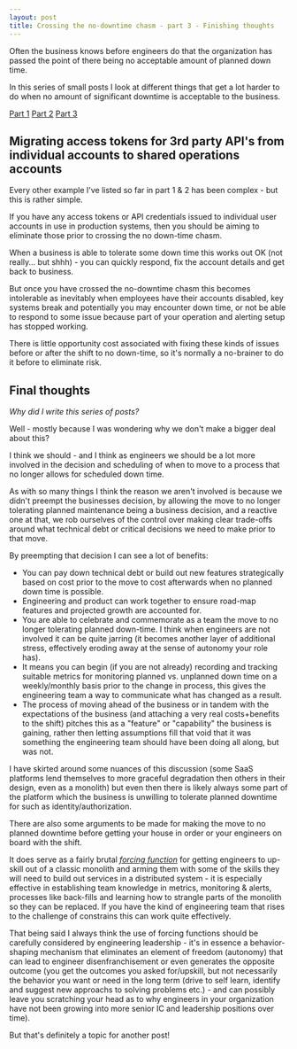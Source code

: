 ```yaml
---
layout: post
title: Crossing the no-downtime chasm - part 3 - Finishing thoughts
---
```


Often the business knows before engineers do that the organization has passed the point of there being no acceptable amount of planned down time.

In this series of small posts I look at different things that get a lot harder to do when no amount of significant downtime is acceptable to the business.

[Part 1](http://blog.bittercoder.com/no-planned-downtime-chasm-part1/) [Part 2](http://blog.bittercoder.com/no-planned-downtime-chasm-part2/) [Part 3](http://blog.bittercoder.com/no-planned-downtime-chasm-part3/)

Migrating access tokens for 3rd party API's from individual accounts to shared operations accounts
------------------------------------------------------------------------------------------------------------------------------------------------

Every other example I've listed so far in part 1 & 2 has been complex - but this is rather simple.

If you have any access tokens or API credentials issued to individual user accounts in use in production systems, then you should be aiming to eliminate those prior to crossing the no down-time chasm.

When a business is able to tolerate some down time this works out OK (not really... but shhh) - you can quickly respond, fix the account details and get back to business.

But once you have crossed the no-downtime chasm this becomes intolerable as inevitably when employees have their accounts disabled, key systems break and potentially you may encounter down time, or not be able to respond to some issue because part of your operation and alerting setup has stopped working.

There is little opportunity cost associated with fixing these kinds of issues before or after the shift to no down-time, so it's normally a no-brainer to do it before to eliminate risk.

Final thoughts
---------------------

*Why did I write this series of posts?*

Well - mostly because I was wondering why we don't make a bigger deal about this?

I think we should - and I think as engineers we should be a lot more involved in the decision and scheduling of when to move to a process that no longer allows for scheduled down time.

As with so many things I think the reason we aren't involved is because we didn't preempt the businesses decision, by allowing the move to no longer tolerating planned maintenance being a business decision, and a reactive one at that, we rob ourselves of the control over making clear trade-offs around what technical debt or critical decisions we need to make prior to that move.

By preempting that decision I can see a lot of benefits:

* You can pay down technical debt or build out new features strategically based on cost prior to the move to cost afterwards when no planned down time is possible.
* Engineering and product can work together to ensure road-map features and projected growth are accounted for.
* You are able to celebrate and commemorate as a team the move to no longer tolerating planned down-time.   I think when engineers are not involved it can be quite jarring (it becomes another layer of additional stress, effectively eroding away at the sense of autonomy your role has).
* It means you can begin (if you are not already) recording and tracking suitable metrics for monitoring planned vs. unplanned down time on a weekly/monthly basis prior to the change in process, this gives the engineering team a way to communicate what has changed as a result.
* The process of moving ahead of the business or in tandem with the expectations of the business (and attaching a very real costs+benefits to the shift) pitches this as a "feature" or "capability" the business is gaining, rather then letting assumptions fill that void that it was something the engineering team should have been doing all along, but was not.

I have skirted around some nuances of this discussion (some SaaS platforms lend themselves to more graceful degradation then others in their design, even as a monolith) but even then there is likely always some part of the platform which the business is unwilling to tolerate planned downtime for such as identity/authorization.

There are also some arguments to be made for making the move to no planned downtime before getting your house in order or your engineers on board with the shift.

It does serve as a fairly brutal [*forcing function*](https://en.wikipedia.org/wiki/Behavior-shaping_constraint) for getting engineers to up-skill out of a classic monolith and arming them with some of the skills they will need to build out services in a distributed system - it is especially effective in establishing team knowledge in metrics, monitoring & alerts, processes like back-fills and learning how to strangle parts of the monolith so they can be replaced.   If you have the kind of engineering team that rises to the challenge of constrains this can work quite effectively.

That being said I always think the use of forcing functions should be carefully considered by engineering leadership - it's in essence a behavior-shaping mechanism that eliminates an element of freedom (autonomy) that can lead to engineer disenfranchisement or even generates the opposite outcome (you get the outcomes you asked for/upskill, but not necessarily the behavior you want or need in the long term (drive to self learn, identify and suggest new approachs to solving problems etc.) - and can possibly leave you scratching your head as to why engineers in your organization have not been growing into more senior IC and leadership positions over time).

But that's definitely a topic for another post!